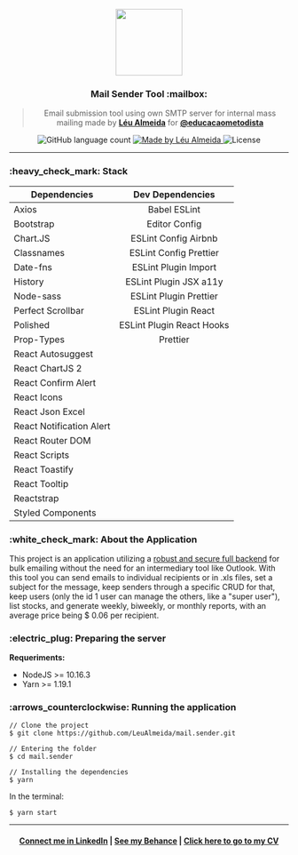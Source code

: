 <p align="center">
  <img src="http://educacaometodista.org.br/++theme++novo-logo-rede/img/lrm.png" width="120">
</p>

<h3 align="center">
  Mail Sender Tool :mailbox:
</h3>

<blockquote align="center">
Email submission tool using own SMTP server for internal mass mailing made by <a href="https://github.com/LeuAlmeida"><strong>Léu Almeida</strong></a> for <a href="https://github.com/educacaometodista"><strong>@educacaometodista</strong></a>
</blockquote>

<p align="center">
  <img alt="GitHub language count" src="https://img.shields.io/github/languages/count/LeuAlmeida/mail.sender?color=%2304D361">

  <a href="https://rocketseat.com.br">
    <img alt="Made by Léu Almeida" src="https://img.shields.io/badge/made%20by-Léu%20Almeida-%2304D361">
  </a>

  <img alt="License" src="https://img.shields.io/badge/license-MIT-%2304D361">

</p>

<hr/>

<h3>:heavy_check_mark: Stack</h3>

|       Dependencies            |     Dev Dependencies              |
|-------------------------------|:---------------------------------:|
|       Axios                   |     Babel ESLint                  |
|       Bootstrap               |     Editor Config                 |
|       Chart.JS                |     ESLint Config Airbnb          |
|       Classnames              |     ESLint Config Prettier        |
|       Date-fns                |     ESLint Plugin Import          |
|       History                 |     ESLint Plugin JSX a11y        |
|       Node-sass               |     ESLint Plugin Prettier        |
|       Perfect Scrollbar       |     ESLint Plugin React           |
|       Polished                |     ESLint Plugin React Hooks     |
|       Prop-Types              |     Prettier                      |
|       React Autosuggest       |                                   |
|       React ChartJS 2         |                                   |
|       React Confirm Alert     |                                   |
|       React Icons             |                                   |
|       React Json Excel        |                                   |
|       React Notification Alert|                                   |
|       React Router DOM        |                                   |
|       React Scripts           |                                   |
|       React Toastify          |                                   |
|       React Tooltip           |                                   |
|       Reactstrap              |                                   |
|       Styled Components       |                                   |

<h3>:white_check_mark: About the Application</h3>

This project is an application utilizing a <a href="https://github.com/LeuAlmeida/mail.sender.api">robust and secure full backend</a> for bulk emailing without the need for an intermediary tool like Outlook. With this tool you can send emails to individual recipients or in .xls files, set a subject for the message, keep senders through a specific CRUD for that, keep users (only the id 1 user can manage the others, like a "super user"), list stocks, and generate weekly, biweekly, or monthly reports, with an average price being $ 0.06 per recipient.

<h3>:electric_plug: Preparing the server</h3>

**Requeriments:**
* NodeJS >= 10.16.3
* Yarn >= 1.19.1

<h3>:arrows_counterclockwise: Running the application</h3>

```console
// Clone the project
$ git clone https://github.com/LeuAlmeida/mail.sender.git

// Entering the folder
$ cd mail.sender

// Installing the dependencies
$ yarn
```

In the terminal:
```console
$ yarn start
```

<hr/>

<h4 align="center">
<a href="http://linkedin.com/in/leonardoalmeida99">Connect me in LinkedIn</a> | <a href="http://behance.net/almeida99">See my Behance</a> | <a href="https://leunardo.dev">Click here to go to my CV</a>
</h4>
